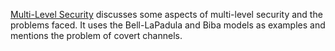 [Multi-Level Security](https://youtu.be/ImSz3TtEvMY) discusses some aspects of 
multi-level security and the problems faced. It uses the Bell-LaPadula and Biba 
models as examples and mentions the problem of covert channels.
